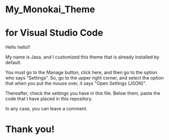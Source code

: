 # My_Monokai_Theme
# for Visual Studio Code

Hello hello!!

My name is Jasa, and I customized this theme that is already installed by default.

You must go to the Manage button, click here, and then go to the option who says "Settings".
So, go to the upper right corner, and select the option that when you put the mouse over, it says "Open Settings (JSON)".

Thereafter, check the settings you have in this file.
Below them, paste the code that I have placed in this repository.

In any case, you can leave a comment. 

# Thank you!
